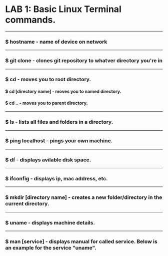 
# LAB 1: Basic Linux Terminal commands.  

---
### $ hostname - name of device on network  
---
### $ git clone - clones git repository to whatver directory you're in  
---
### $ cd - moves you to root directory.  
#### $ cd [directory name] - moves you to named directory.  

#### $ cd .. - moves you to parent directory.  
---
### $ ls - lists all files and folders in a directory.  
---
### $ ping localhost - pings your own machine. 
---
### $ df - displays avilable disk space.
---
### $ ifconfig - displays ip, mac address, etc. 
---
### $ mkdir [directory name] - creates a new folder/directory in the current directory.  
---
### $ uname - displays machine details.
---
### $ man [service] - displays manual for called service. Below is an example for the service "uname".
